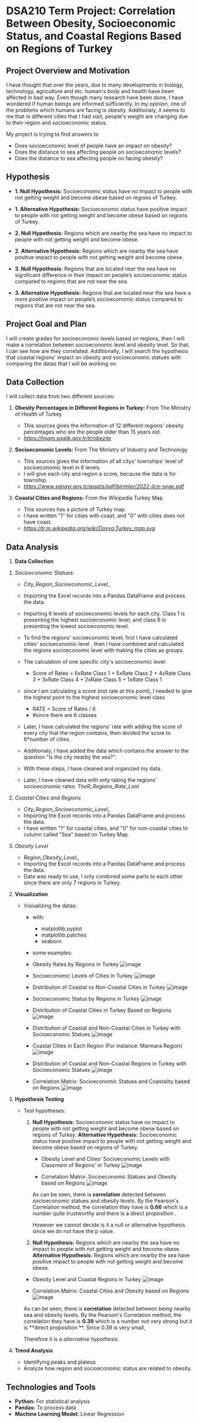 # DSA210 Term Project: Correlation Between Obesity, Socioeconomic Status, and Coastal Regions Based on Regions of Turkey
## Project Overview and Motivation 
I have thought that over the years, due to many developments in biology, technology, agriculture and etc. human's body and health have been affected in bad way. Even though many research have been done, I have wondered if human beings are informed sufficiently. In my opinion, one of the problems which humans are facing is obesity. Additionaly, it seems to me that in different cities that I had visit, people's weight are changing due to their region and socioeconomic status.

My project is trying to find answers to
  - Does socioeconomic level of people have an impact on obesity? 
  - Does the distance to sea affecting people on socioeconomic levels?
  - Does the distance to sea affecting people on facing obesity?

## Hypothesis
  - **1. Null Hypothesis:** Socioeconomic status have no impact to people with not getting weight and become obese based on regions of Turkey.
  - **1. Alternative Hypothesis:** Socioeconomic status have positive impact to people with not getting weight and become obese based on regions of Turkey.
    
  - **2. Null Hypothesis:** Regions which are nearby the sea have no impact to people with not getting weight and become obese.
  - **2. Alternative Hypothesis:** Regions which are nearby the sea have positive impact to people with not getting weight and become obese.
    
  - **3. Null Hypothesis:** Regions that are located near the sea have no significant difference in their impact on people’s socioeconomic status compared to regions that are not near the sea.
  - **3. Alternative Hypothesis:** Regions that are located near the sea have a more positive impact on people’s socioeconomic status compared to regions that are not near the sea.
    
## Project Goal and Plan
I will create grades for socioeconomic levels based on regions, then I will make a correlation between socioeconomic level and obesity level. So that, I can see how are they correlated. Additionally, I will search the hypothesis that coastal regions' impact on obesity and socioeconomic statues with comparing the datas that I will be working on.

## Data Collection 
I will collect data from two different sources:
  1. **Obesity Percentages in Different Regions in Turkey:** From The Ministry of Health of Turkey
     - This sources gives the information of 12 different regions' obesity percentages who are the people older than 15 years old.
     - _https://hsgm.saglik.gov.tr/tr/obezite_
       
  2. **Socioeconomic Levels:** From The Ministry of Industry and Technology
     - This sources gives the information of all citys' townships' level of socioeconomic level in 6 levels.
     - I will give each city and region a score, because the data is for township.
     - _https://www.sanayi.gov.tr/assets/pdf/birimler/2022-ilce-sege.pdf_
       
  3. **Coastal Cities and Regions:** From the Wikipedia Turkey Map
     - This sources has a picture of Turkey map.
     - I have written "1" for cities with coast, and "0" with cities does not have coast.
     - _https://tr.m.wikipedia.org/wiki/Dosya:Turkey_map.svg_
     
## Data Analysis
1. **Data Collection**
1) _Socioeconomic Statues:_
     - _City_Region_Socioeconomic_Level__
     - Importing the Excel records into a Pandas DataFrame and process the data.
     - Importing 6 levels of socioeconomic levels for each city. Class 1 is presenting the highest socioeconomic level, and class 6 is presenting the lowest socioeconomic level.
     - To find the regions' socioeconomic level; first I have calculated cities' socioeconomic level , then I have combined and calculated the regions socioeconomic level with making the cities as groups.
     - The calculation of one specific city's socioeconomic level:
       - Score of Rates = 6xRate Class 1 + 5xRate Class 2 + 4xRate Class 3 + 3xRate Class 4 + 2xRate Class 5 + 1xRate Class 1
     - since I am calculating a score (not rate at this point), I needed to give the highest point to the highest socioeconomic level class
       
       - RATE = Score of Rates / 6
       - #since there are 6 classes
     - Later, I have calculated the regions' rate with adding the score of every city that the region contains, then divided the score to 6*number of cities.
     - Additionaly, I have added the data which contains the answer to the question "Is the city nearby the sea?".
     - With these steps, I have cleaned and organized my data.
  
     - Later, I have cleaned data with only taking the regions' socioeconomic rates: _TheR_Regions_Rate_Last_
       
  2) _Coastal Cities and Regions_
     - _City_Region_Socioeconomic_Level__
     - Importing the Excel records into a Pandas DataFrame and process the data.
     - I have written "1" for coastal cities, and "0" for non-coastal cities to column called "Sea" based on Turkey Map.
    
  3) _Obesity Level_
     - _Region_Obesity_Level__
     - Importing the Excel records into a Pandas DataFrame and process the data.
     - Data was ready to use, I only combined some parts to each other since there are only 7 regions in Turkey.

2. **Visualization**
   - Visiualizing the datas:
     - with:
       - matplotlib.pyplot
       - matplotlib.patches
       - seaborn
     - some examples: 
     - Obesity Rates by Regions in Turkey
       ![image](https://github.com/user-attachments/assets/32bd5bbb-0b74-4ace-aba0-8c5917deff3f)

     - Socioeconomic Levels of Cities in Turkey
       ![image](https://github.com/user-attachments/assets/fc43c85e-ddf1-4f7d-b200-5bd4b1933661)

     - Distribution of Coastal vs Non-Coastal Cities in Turkey
       ![image](https://github.com/user-attachments/assets/a6125668-bba4-4530-beee-0cad5ce02e52)

     - Socioeconomic Status by Regions in Turkey
       ![image](https://github.com/user-attachments/assets/292a1e89-b7b3-4466-883f-d57e63767c85)

     - Distribution of Coastal Cities in Turkey Based on Regions
       ![image](https://github.com/user-attachments/assets/d00bc130-9962-48cc-906c-9e8b6746da91)

     - Distribution of Coastal and Non-Coastal Cities in Turkey with Socioeconomic Statues
       ![image](https://github.com/user-attachments/assets/5eae69c6-3922-4122-85bf-1db55b0d47cf)

     - Coastal Cities in Each Region (For instance: Marmara Region)
       ![image](https://github.com/user-attachments/assets/71fa2ed5-8165-41ab-b4c2-474cf835e627)

     - Distribution of Coastal and Non-Coastal Regions in Turkey with Socioeconomic Statues
       ![image](https://github.com/user-attachments/assets/a9c29fee-e2db-4132-9340-c267201cea81)

     - Correlation Matrix: Socioeconomic Statues and Coastality based on Regions
       ![image](https://github.com/user-attachments/assets/1d0a2e1d-38c4-4c1a-853d-62c74d8d8144)
       
3. **Hypothesis Testing**
   - Test hypotheses:
       1) **Null Hypothesis:** Socioeconomic status have no impact to people with not getting weight and become obese based on regions of Turkey.
          **Alternative Hypothesis:** Socioeconomic status have positive impact to people with not getting weight and become obese based on regions of Turkey.
          
          - Obesity Level and Cities' Socioeconomic Levels with Classment of Regions' in Turkey
             ![image](https://github.com/user-attachments/assets/6aa0b5aa-7892-4542-9ff5-90192aa4f356)

          - Correlation Matrix: Socioeconomic Statues and Obesity based on Regions
             ![image](https://github.com/user-attachments/assets/6188f1bd-bed7-48b2-b8dc-4d7b81a66d47)

          As can be seen, there is **correlation** detected between socioeconomic statues and obesity levels. By the Pearson's Correlation method, the correlation they have is **0.66** which is a number quite trustworthy and there is a direct proposition .

          However we cannot decide is it a null or alternative hypothesis since we do not have the p value.

      2)  **Null Hypothesis:** Regions which are nearby the sea have no impact to people with not getting weight and become obese.
          **Alternative Hypothesis:** Regions which are nearby the sea have positive impact to people with not getting weight and become obese.
          
     - Obesity Level and Coastal Regions in Turkey
       ![image](https://github.com/user-attachments/assets/5ccba4e1-bec8-4c40-960f-1b96df418fe0)

     - Correlation Matrix: Coastal Cities and Obesity based on Regions
       ![image](https://github.com/user-attachments/assets/3ce66264-3d48-49c8-a407-6f0c84307d32)

     As can be seen, there is **correlation** detected between being nearby sea and obesity levels. By the Pearson's Correlation method, the correlation they have is **0.39** which is a number not very strong but it is **direct proposition **.
     Since 0.39 is very small, 

     Therefore it is a _alternative hypothesis_.

4. **Trend Analysis**
   - Identifying peaks and plateus
   - Analyze how region and socioeconomic status are related to obesity.

## Technologies and Tools
- **Python:** For statistical analysis
- **Pandas:** To process data
- **Machine Learning Model:** Linear Regression
